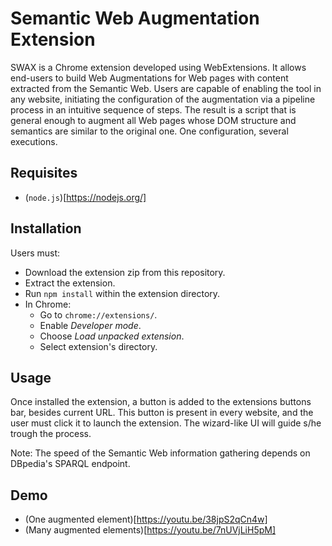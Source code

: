# Semantic Web Augmentation Extension

SWAX is a Chrome extension developed using WebExtensions. It allows end-users to build Web Augmentations for Web pages with content extracted from the Semantic Web. Users are capable of enabling the tool in any website, initiating the configuration of the augmentation via a pipeline process in an intuitive sequence of steps. The result is a script that is general enough to augment all Web pages whose DOM structure and semantics are similar to the original one. One configuration, several executions.

## Requisites

* (`node.js`)[https://nodejs.org/]

## Installation

Users must:

* Download the extension zip from this repository.
* Extract the extension.
* Run `npm install` within the extension directory.
* In Chrome:
    * Go to `chrome://extensions/`.
    * Enable *Developer mode*.
    * Choose *Load unpacked extension*.
    * Select extension's directory.

## Usage

Once installed the extension, a button is added to the extensions buttons bar, besides current URL. This button is present in every website, and the user must click it to launch the extension. The wizard-like UI will guide s/he trough the process.

Note: The speed of the Semantic Web information gathering depends on DBpedia's SPARQL endpoint.

## Demo

* (One augmented element)[https://youtu.be/38jpS2qCn4w]
* (Many augmented elements)[https://youtu.be/7nUVjLiH5pM] 